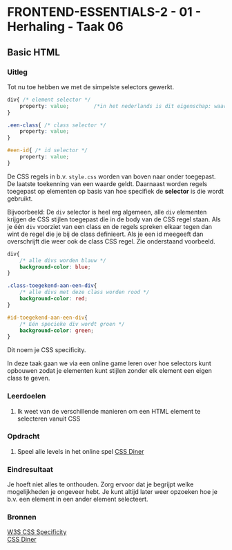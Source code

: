# FRONTEND-ESSENTIALS-2 - 01 - Herhaling - Taak 06

## Basic HTML 

### Uitleg

Tot nu toe hebben we met de simpelste selectors gewerkt.

```css
div{ /* element selector */
    property: value;        /*in het nederlands is dit eigenschap: waarde; */
}           

.een-class{ /* class selector */
    property: value;
}     

#een-id{ /* id selector */
    property: value;
}
```

De CSS regels in b.v. `style.css` worden van boven naar onder toegepast. De laatste toekenning van een waarde geldt. Daarnaast worden regels toegepast op elementen op basis van hoe specifiek de **selector** is die wordt gebruikt. 

Bijvoorbeeld: De `div` selector is heel erg algemeen, alle `div` elementen krijgen de CSS stijlen toegepast die in de body van de CSS regel staan. Als je één `div` voorziet van een class en de regels spreken elkaar tegen dan wint de regel die je bij de class definieert. Als je een id meegeeft dan overschrijft die weer ook de class CSS regel. Zie onderstaand voorbeeld.

```css
div{
    /* alle divs worden blauw */
    background-color: blue;
}

.class-toegekend-aan-een-div{
    /* alle divs met deze class worden rood */
    background-color: red;
}

#id-toegekend-aan-een-div{
    /* Eén specieke div wordt groen */
    background-color: green;
}
```
Dit noem je CSS specificity. 

In deze taak gaan we via een online game leren over hoe selectors kunt opbouwen zodat je elementen kunt stijlen zonder elk element een eigen class te geven.


### Leerdoelen

1. Ik weet van de verschillende manieren om een HTML element te selecteren vanuit CSS

### Opdracht

1. Speel alle levels in het online spel [CSS Diner](https://flukeout.github.io/)

### Eindresultaat

Je hoeft niet alles te onthouden. Zorg ervoor dat je begrijpt welke mogelijkheden je ongeveer hebt. Je kunt altijd later weer opzoeken hoe je b.v. een element in een ander element selecteert.

### Bronnen

[W3S CSS Specificity](https://www.w3schools.com/css/css_specificity.asp)  
[CSS Diner](https://flukeout.github.io/)  
